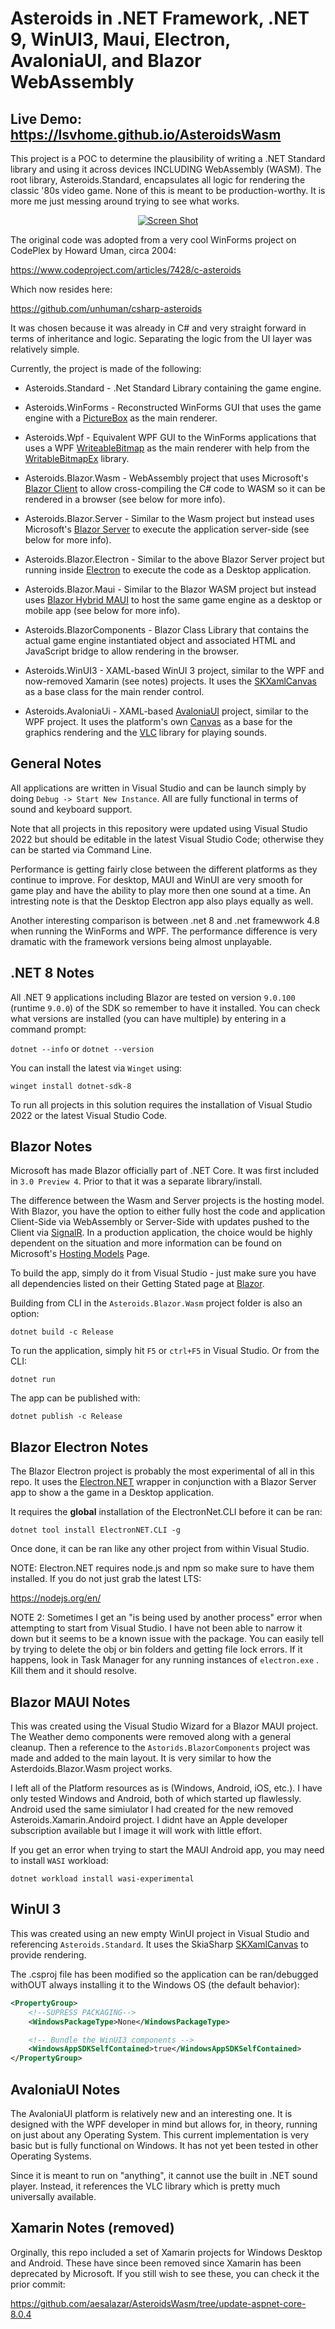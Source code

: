# Asteroids in .NET Framework, .NET 9, WinUI3, Maui, Electron, AvaloniaUI, and Blazor WebAssembly

## Live Demo: https://lsvhome.github.io/AsteroidsWasm

This project is a POC to determine the plausibility of writing a .NET Standard library and using it across devices INCLUDING WebAssembly (WASM).  The root library, Asteroids.Standard, encapsulates all logic for rendering the classic '80s video game.  None of this is meant to be production-worthy.  It is more me just messing around trying to see what works.

<div style="text-align: center;">
    <a href="Documents/Screeny.gif" target="_blank">
        <img src="Documents/Screeny.gif" alt="Screen Shot" >
    </a>  
</div>

The original code was adopted from a very cool WinForms project on CodePlex by Howard Uman, circa 2004:

https://www.codeproject.com/articles/7428/c-asteroids

Which now resides here:

https://github.com/unhuman/csharp-asteroids

It was chosen because it was already in C# and very straight forward in terms of inheritance and logic.  Separating the logic from the UI layer was relatively simple.

Currently, the project is made of the following:

- Asteroids.Standard - .Net Standard Library containing the game engine.

- Asteroids.WinForms - Reconstructed WinForms GUI that uses the game engine with a [PictureBox](https://docs.microsoft.com/en-us/dotnet/api/system.windows.forms.picturebox) as the main renderer.

- Asteroids.Wpf - Equivalent WPF GUI to the WinForms applications that uses a WPF [WriteableBitmap](https://docs.microsoft.com/en-us/dotnet/api/system.windows.media.imaging.writeablebitmap) as the main renderer with help from the [WritableBitmapEx](https://github.com/teichgraf/WriteableBitmapEx/) library.

- Asteroids.Blazor.Wasm - WebAssembly project that uses Microsoft's [Blazor Client](https://dotnet.microsoft.com/apps/aspnet/web-apps/client) to allow cross-compiling the C# code to WASM so it can be rendered in a browser (see below for more info).

- Asteroids.Blazor.Server - Similar to the Wasm project but instead uses Microsoft's [Blazor Server](https://docs.microsoft.com/en-us/aspnet/core/blazor/hosting-models?view=aspnetcore-3.1#blazor-server) to execute the application server-side (see below for more info).

- Asteroids.Blazor.Electron - Similar to the above Blazor Server project but running inside [Electron](https://www.electronjs.org/) to execute the code as a Desktop application.

- Asteroids.Blazor.Maui - Similar to the Blazor WASM project but instead uses [Blazor Hybrid MAUI](https://learn.microsoft.com/en-us/aspnet/core/blazor/hybrid/?view=aspnetcore-7.0) to host the same game engine as a desktop or mobile app (see below for more info).

- Asteroids.BlazorComponents - Blazor Class Library that contains the actual game engine instantiated object and associated HTML and JavaScript bridge to allow rendering in the browser.

- Asteroids.WinUI3 - XAML-based WinUI 3 project, similar to the WPF and now-removed Xamarin (see notes) projects.  It uses the [SKXamlCanvas](https://learn.microsoft.com/en-us/dotnet/api/skiasharp.views.windows.skxamlcanvas) as a base class for the main render control.

- Asteroids.AvaloniaUi - XAML-based [AvaloniaUI](https://avaloniaui.net/) project, similar to the WPF project.  It uses the platform's own [Canvas](https://docs.avaloniaui.net/docs/reference/controls/canvas) as a base for the graphics rendering and the [VLC](https://code.videolan.org/videolan/LibVLCSharp) library for playing sounds.

## General Notes

All applications are written in Visual Studio and can be launch simply by doing `Debug -> Start New Instance`.  All are fully functional in terms of sound and keyboard support.  

Note that all projects in this repository were updated using Visual Studio 2022 but should be editable in the latest Visual Studio Code; otherwise they can be started via Command Line.

Performance is getting fairly close between the different platforms as they continue to improve.  For desktop, MAUI and WinUI are very smooth for game play and have the ability to play more then one sound at a time. An intresting note is that the Desktop Electron app also plays equally as well.

Another interesting comparison is between .net 8 and .net framewwork 4.8 when running the WinForms and WPF.  The performance difference is very dramatic with the framework versions being almost unplayable.

## .NET 8 Notes

All .NET 9 applications including Blazor are tested on version `9.0.100` (runtime `9.0.0`) of the SDK so remember to have it installed. You can check what versions are installed (you can have multiple) by entering in a command prompt:

`dotnet --info` or `dotnet --version`

You can install the latest via `Winget` using:

`winget install dotnet-sdk-8`

To run all projects in this solution requires the installation of Visual Studio 2022 or the latest Visual Studio Code.

## Blazor Notes

Microsoft has made Blazor officially part of .NET Core.  It was first included in `3.0 Preview 4`.  Prior to that it was a separate library/install.

The difference between the Wasm and Server projects is the hosting model.  With Blazor, you have the option to either fully host the code and application Client-Side via WebAssembly or Server-Side with updates pushed to the Client via [SignalR](https://docs.microsoft.com/en-us/aspnet/core/signalr/introduction?view=aspnetcore-3.1).  In a production application, the choice would be highly dependent on the situation and more information can be found on Microsoft's [Hosting Models](https://learn.microsoft.com/en-us/aspnet/core/blazor/components/render-modes?view=aspnetcore-9.0) Page.

To build the app, simply do it from Visual Studio - just make sure you have all dependencies listed on their Getting Stated page at [Blazor](https://dotnet.microsoft.com/apps/aspnet/web-apps/client).

Building from CLI in the `Asteroids.Blazor.Wasm` project folder is also an option:

```
dotnet build -c Release
```

To run the application, simply hit `F5` or `ctrl+F5` in Visual Studio.  Or from the CLI:

```
dotnet run
```

The app can be published with:

```
dotnet publish -c Release
```

## Blazor Electron Notes

The Blazor Electron project is probably the most experimental of all in this repo.  It uses the [Electron.NET](https://github.com/ElectronNET/Electron.NET) wrapper in conjunction with a Blazor Server app to show a the game in a Desktop application.  

It requires the **global** installation of the ElectronNet.CLI before it can be ran:

```
dotnet tool install ElectronNET.CLI -g
```

Once done, it can be ran like any other project from within Visual Studio.

NOTE: Electron.NET requires node.js and npm so make sure to have them installed.  If you do not just grab the latest LTS:

https://nodejs.org/en/

NOTE 2:  Sometimes I get an "is being used by another process" error when attempting to start from Visual Studio.  I have not been able to narrow it down but it seems to be a known issue with the package.  You can easily tell by trying to delete the obj or bin folders and getting file lock errors.  If it happens, look in Task Manager for any running instances of `electron.exe` .  Kill them and it should resolve.

## Blazor MAUI Notes

This was created using the Visual Studio Wizard for a Blazor MAUI project.  The Weather demo components were removed along with a general cleanup.  Then a reference to the `Astorids.BlazorComponents` project was made and added to the main layout.  It is very similar to how the Asterdoids.Blazor.Wasm project works.

I left all of the Platform resources as is (Windows, Android, iOS, etc.).  I have only tested Windows and Android, both of which started up flawlessly.  Android used the same simiulator I had created for the new removed Asteroids.Xamarin.Andoird project.  I didnt have an Apple developer subscription available but I image it will work with little effort.

If you get an error when trying to start the MAUI Android app, you may need to install `WASI` workload:

```
dotnet workload install wasi-experimental
```

## WinUI 3

This was created using an new empty WinUI project in Visual Studio and referencing `Asteroids.Standard`. It uses the SkiaSharp [SKXamlCanvas](https://learn.microsoft.com/en-us/dotnet/api/skiasharp.views.windows.skxamlcanvas) to provide rendering.

The .csproj file has been modified so the application can be ran/debugged withOUT always installing it to the Windows OS (the default behavior):

```xml
<PropertyGroup>
    <!--SUPRESS PACKAGING-->
    <WindowsPackageType>None</WindowsPackageType>

    <!-- Bundle the WinUI3 components -->
    <WindowsAppSDKSelfContained>true</WindowsAppSDKSelfContained>
</PropertyGroup>
```

## AvaloniaUI Notes

The AvaloniaUI platform is relatively new and an interesting one.  It is designed with the WPF developer in mind but allows for, in theory, running on just about any Operating System.  This current implementation is very basic but is fully functional on Windows.  It has not yet been tested in other Operating Systems.

Since it is meant to run on "anything", it cannot use the built in .NET sound player.  Instead, it references the VLC library which is pretty much universally available.

## Xamarin Notes (removed)

Orginally, this repo included a set of Xamarin projects for Windows Desktop and Android.  These have since been removed since Xamarin has been deprecated by Microsoft.  If you still wish to see these, you can check it the prior commit:

https://github.com/aesalazar/AsteroidsWasm/tree/update-aspnet-core-8.0.4
